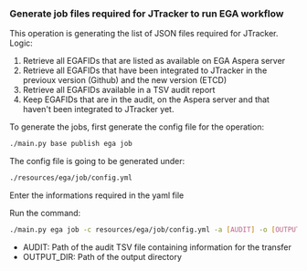 ### Generate job files required for JTracker to run EGA workflow

This operation is generating the list of JSON files required for JTracker. Logic:
1. Retrieve all EGAFIDs that are listed as available on EGA Aspera server
2. Retrieve all EGAFIDs that have been integrated to JTracker in the previoux version (Github) and the new version (ETCD)
3. Retrieve all EGAFIDs available in a TSV audit report
4. Keep EGAFIDs that are in the audit, on the Aspera server and that haven't been integrated to JTracker yet.

To generate the jobs, first generate the config file for the operation:
```bash
./main.py base publish ega job
```
The config file is going to be generated under:
```bash
./resources/ega/job/config.yml
```

Enter the informations required in the yaml file

Run the command:
```bash
./main.py ega job -c resources/ega/job/config.yml -a [AUDIT] -o [OUTPUT_DIR]
```
- AUDIT: Path of the audit TSV file containing information for the transfer
- OUTPUT_DIR: Path of the output directory